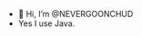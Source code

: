 - 👋 Hi, I’m @NEVERGOONCHUD
- Yes I use Java.

<!---
NEVERGOONCHUD/NEVERGOONCHUD is a ✨ special ✨ repository because its `README.md` (this file) appears on your GitHub profile.
You can click the Preview link to take a look at your changes.
--->
